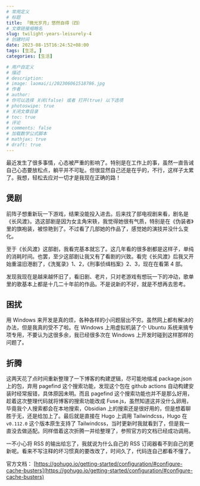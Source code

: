 ```yaml
---
# 常用定义
# 标题
title: 「微光岁月」悠然自得（四）
# 文章链接缩略名
slug: twilight-years-leisurely-4
# 创建时间
date: 2023-08-15T16:24:52+08:00
tags: [生活, ]
categories: [生活]

# 用户自定义
# 描述
# description: 
# image: laomai/i/202306061518786.jpg
# 作者
# author: 
# 你可以选择 关闭(false) 或者 打开(true) 以下选项
# photoswipe: true
# 关闭文章目录
# toc: true
# 评论
# comments: false
# 加载数学公式脚本
# mathjax: true
# draft: true
---
```


最近发生了很多事情，心态被严重的影响了。特别是在工作上的事，虽然一直告诫自己心态要放松点，躺平并不可耻。但很显然自己还是在乎的，不行，这样子太累了。我想，轻松去应对一切才是我现在正确的路！

## 煲剧

前阵子想重新玩一下游戏，结果没能投入进去。后来找了部电视剧来看，剧名是《长风渡》。选这部剧是因为女主角宋轶，我觉得她很有气质，特别是在《伪装者》里的旗袍装，被惊艳到了。不过看了几部她的作品了，感觉她的演技并没什么变化。

至于《长风渡》这部剧，我看完基本就忘了。这几年看的很多剧都是这样子，单纯的消耗时间。也罢，至少这部剧让我又有了看剧的兴致。看完《长风渡》后我又开始重温旧港剧了，《洗冤录》1、2，《刑事侦缉档案》2、3，现在在看第 4 部。

发现我现在是越来越怀旧了，看旧剧、老片，只对老游戏有想玩一下的冲动，歌单里的歌基本上都是十几二十年前的作品。不是说新的不好，就是不想再去思考。

## 困扰

用 Windows 来开发是真的烦，各种各样的小问题层出不穷。虽然网上都有解决的办法，但是我真的受不了啦。在 Windows 上用虚拟机装了个 Ubuntu 系统来搞专项专用，不要认为这很多余，我已经很多次在 Windows 上开发时碰到这样那样的问题了。

## 折腾

这两天花了点时间重新整理了一下博客的构建逻辑，尽可能地缩减 package.json 上的包，弃用 pagefind 这个搜索功能，发现这个包在 github actions 自动构建安装时经常报错，具体原因未明。而且 pagefind 这个搜索功能也并不是那么好用，趁着这次整理代码就将博客的搜索功能改成 Fuse.js，虽然知道这并没什么卵用，毕竟我个人搜索都会在本地搜索，Obsidian 上的搜索还是很好用的，但是想着聊胜于无，还是给加上了。最后就是直接在 Hugo 上调用 Tailwindcss，Hugo 在 `v0.112.0` 这个版本原生支持了 Tailwindcss，当时更新时我就看到了，但是我一直没去做适配。同样借着这次折腾一并给整理了，参照官方的文档已经成功调用。

一不小心将 RSS 的输出给忘了，我就说为什么自己的 RSS 订阅器看不到自己的更新呢。看来不写注释的坏习惯真的要改改了，时间久了，代码连自己都看不懂了。

官方文档： [https://gohugo.io/getting-started/configuration/#configure-cache-busters](https://gohugo.io/getting-started/configuration/#configure-cache-busters)